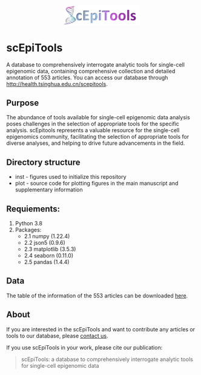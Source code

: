 <div align=center>
<img src = "inst/epi_logo.png" width = 40% height = 60%>
</div>  

# scEpiTools

A database to comprehensively interrogate analytic tools for single-cell epigenomic data, containing comprehensive collection and detailed annotation of 553 articles. You can access our database through http://health.tsinghua.edu.cn/scepitools.

## Purpose
The abundance of tools available for single-cell epigenomic data analysis poses challenges in the selection of appropriate tools for the specific analysis. scEpitools represents a valuable resource for the single-cell epigenomics community, facilitating the selection of appropriate tools for diverse analyses, and helping to drive future advancements in the field. 

## Directory structure
- inst - figures used to initialize this repository
- plot - source code for plotting figures in the main manuscript and supplementary information

## Requiements:  
1. Python 3.8
2. Packages:  
    - 2.1 numpy (1.22.4)
    - 2.2 json5 (0.9.6)
    - 2.3 matplotlib (3.5.3)
    - 2.4 seaborn (0.11.0)
    - 2.5 pandas (1.4.4)

## Data

The table of the information of the 553 articles can be downloaded [here](http://health.tsinghua.edu.cn/scepitools/download/scepitools_data.tsv).


## About 


If you are interested in the scEpiTools and want to contribute any articles or tools to our database, please [contact us](http://health.tsinghua.edu.cn/scepitools/about.php).

If you use scEpiTools in your work, please cite our publication: 

> scEpiTools: a database to comprehensively interrogate analytic tools for single-cell epigenomic data
